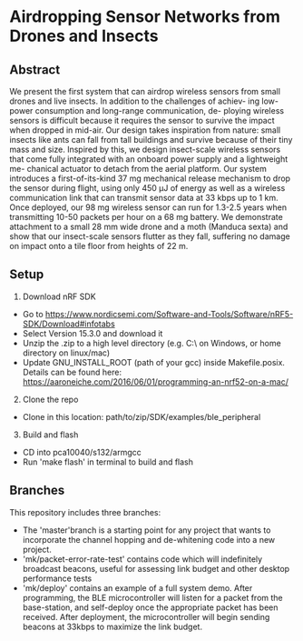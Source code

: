 # Airdropping Sensor Networks from Drones and Insects

## Abstract
We present the first system that can airdrop wireless sensors from small drones and live insects. In addition to the challenges of achiev- ing low-power consumption and long-range communication, de- ploying wireless sensors is difficult because it requires the sensor to survive the impact when dropped in mid-air. Our design takes inspiration from nature: small insects like ants can fall from tall buildings and survive because of their tiny mass and size. Inspired by this, we design insect-scale wireless sensors that come fully integrated with an onboard power supply and a lightweight me- chanical actuator to detach from the aerial platform. Our system introduces a first-of-its-kind 37 mg mechanical release mechanism to drop the sensor during flight, using only 450 μJ of energy as well as a wireless communication link that can transmit sensor data at 33 kbps up to 1 km. Once deployed, our 98 mg wireless sensor can run for 1.3-2.5 years when transmitting 10-50 packets per hour on a 68 mg battery. We demonstrate attachment to a small 28 mm wide drone and a moth (Manduca sexta) and show that our insect-scale sensors flutter as they fall, suffering no damage on impact onto a tile floor from heights of 22 m.

## Setup
1. Download nRF SDK
-  Go to https://www.nordicsemi.com/Software-and-Tools/Software/nRF5-SDK/Download#infotabs
-  Select Version 15.3.0 and download it
-  Unzip the .zip to a high level directory (e.g. C:\ on Windows, or home directory on linux/mac)
-  Update GNU_INSTALL_ROOT (path of your gcc) inside Makefile.posix. Details can be found here: https://aaroneiche.com/2016/06/01/programming-an-nrf52-on-a-mac/
2. Clone the repo
-  Clone in this location: path/to/zip/SDK/examples/ble_peripheral
3. Build and flash
-  CD into pca10040/s132/armgcc
-  Run 'make flash' in terminal to build and flash 

## Branches
This repository includes three branches:
-  The 'master'branch is a starting point for any project that wants to incorporate the channel hopping and de-whitening code into a new project. 
-  'mk/packet-error-rate-test' contains code which will indefinitely broadcast beacons, useful for assessing link budget and other desktop performance tests
-  'mk/deploy' contains an example of a full system demo. After programming, the BLE microcontroller will listen for a packet from the base-station, and self-deploy once the appropriate packet has been received. After deployment, the microcontroller will begin sending beacons at 33kbps to maximize the link budget.
